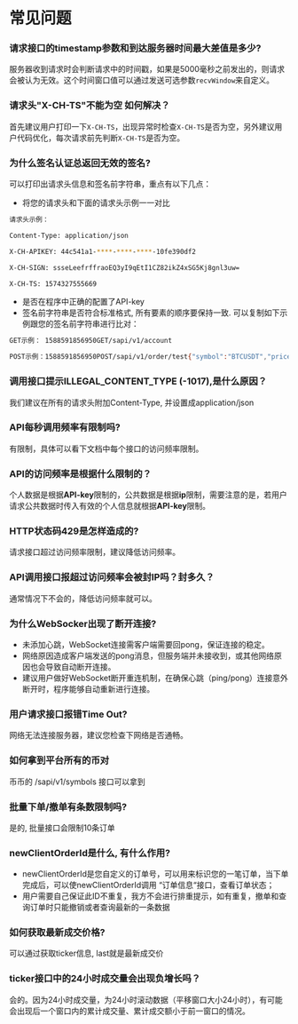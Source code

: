 # 常见问题

### **请求接口的timestamp参数和到达服务器时间最大差值是多少?**

服务器收到请求时会判断请求中的时间戳，如果是5000毫秒之前发出的，则请求会被认为无效。这个时间窗口值可以通过发送可选参数`recvWindow`来自定义。

### **请求头"X-CH-TS"不能为空 如何解决？**

首先建议用户打印一下`X-CH-TS`，出现异常时检查`X-CH-TS`是否为空，另外建议用户代码优化，每次请求前先判断`X-CH-TS`是否为空。

### 为什么签名认证总返回无效的签名?

可以打印出请求头信息和签名前字符串，重点有以下几点：

* 将您的请求头和下面的请求头示例一一对比

```bash
请求头示例：

Content-Type: application/json

X-CH-APIKEY: 44c541a1-****-****-****-10fe390df2

X-CH-SIGN: ssseLeefrffraoEQ3yI9qEtI1CZ82ikZ4xSG5Kj8gnl3uw=

X-CH-TS: 1574327555669
```

* 是否在程序中正确的配置了API-key
* 签名前字符串是否符合标准格式, 所有要素的顺序要保持一致. 可以复制如下示例跟您的签名前字符串进行比对：

```bash
GET示例： 1588591856950GET/sapi/v1/account

POST示例：1588591856950POST/sapi/v1/order/test{"symbol":"BTCUSDT","price":"9300","volume":"1","side":"BUY","type":"LIMIT"}
```

### **调用接口提示**ILLEGAL\_CONTENT\_TYPE **(-1017),是什么原因？**

我们建议在所有的请求头附加Content-Type, 并设置成application/json

### **API每秒调用频率有限制吗?**

有限制，具体可以看下文档中每个接口的访问频率限制。

### **API的访问频率是根据什么限制的？**

个人数据是根据**API-key**限制的，公共数据是根据**ip**限制，需要注意的是，若用户请求公共数据时传入有效的个人信息就根据**API-key**限制。

### HTTP状态码429是怎样造成的?

请求接口超过访问频率限制，建议降低访问频率。

### **API调用接口报超过访问频率会被封IP吗？封多久？**

通常情况下不会的，降低访问频率就可以。

### 为什么WebSocker出现了断开连接?

* 未添加心跳，WebSocket连接需客户端需要回pong，保证连接的稳定。
* 网络原因造成客户端发送的pong消息，但服务端并未接收到，或其他网络原因也会导致自动断开连接。
* 建议用户做好WebSocket断开重连机制，在确保心跳（ping/pong）连接意外断开时，程序能够自动重新进行连接。

### 用户请求接口报错Time Out?

网络无法连接服务器，建议您检查下网络是否通畅。

### 如何拿到平台所有的币对

币币的 /sapi/v1/symbols 接口可以拿到

### 批量下单/撤单有条数限制吗?

是的, 批量接口会限制10条订单

### newClientOrderId是什么, 有什么作用?

* newClientOrderId是您自定义的订单号，可以用来标识您的一笔订单，当下单完成后，可以使newClientOrderId调用 “订单信息“接口，查看订单状态；
* 用户需要自己保证此ID不重复，我方不会进行排重提示，如有重复，撤单和查询订单时只能撤销或者查询最新的一条数据

### 如何获取最新成交价格?

可以通过获取ticker信息, last就是最新成交价

### ticker接口中的**24小时成交量会出现负增长吗？**

会的。因为24小时成交量，为24小时滚动数据（平移窗口大小24小时），有可能会出现后一个窗口内的累计成交量、累计成交额小于前一窗口的情况。

